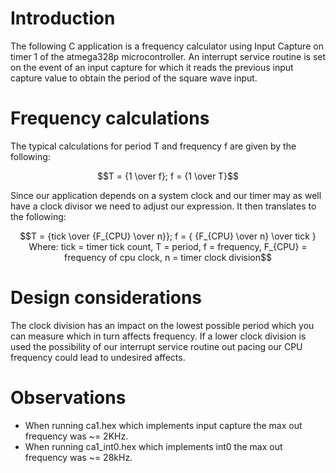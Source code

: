 # Introduction
The following C application is a frequency calculator using Input Capture on timer 1 of the atmega328p microcontroller. An interrupt service routine is set on the event of an input capture for which it reads the previous input capture value to obtain the period of the square wave input.
# Frequency calculations
The typical calculations for period T and frequency f are given by the following:

```math
T = {1 \over f}; f = {1 \over T}
```

Since our application depends on a system clock and our timer may as well have a clock divisor we need to adjust our expression. It then translates to the following:

```math
T = {tick \over {F_{CPU} \over n}}; f = { {F_{CPU} \over n} \over tick }

Where:

tick = timer tick count,
T = period,
f = frequency,
F_{CPU} = frequency of cpu clock,
n = timer clock division
```

# Design considerations
The clock division has an impact on the lowest possible period which you can measure which in turn affects frequency. If a lower clock division is used the possibility of our interrupt service routine out pacing our CPU frequency could lead to undesired affects.
# Observations
* When running ca1.hex which implements input capture the max out frequency was ~= 2KHz.
* When running ca1_int0.hex which implements int0 the max out frequency was ~= 28kHz.
